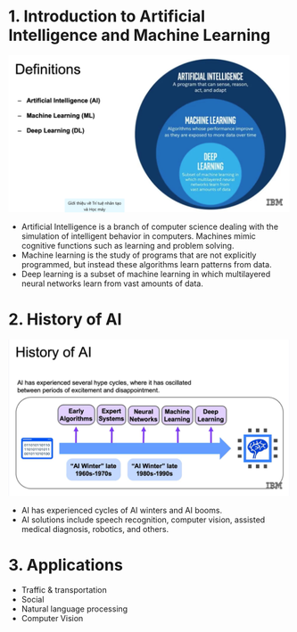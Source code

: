 # 1.	Introduction to Artificial Intelligence and Machine Learning
![Alt text](./AI%20and%20ML.png)
-	Artificial Intelligence is a branch of computer science dealing with the simulation of intelligent behavior in computers. Machines mimic cognitive functions such as learning and problem solving. 
-	Machine learning is the study of programs that are not explicitly programmed, but instead these algorithms learn patterns from data. 
-	Deep learning is a subset of machine learning in which multilayered neural networks learn from vast amounts of data. 
# 2.	History of AI 
![Alt text](./History%20of%20AI.png)
-	AI has experienced cycles of AI winters and AI booms. 
-	AI solutions include speech recognition, computer vision, assisted medical diagnosis, robotics, and others. 
# 3. Applications
- Traffic & transportation
- Social
- Natural language processing
- Computer Vision
